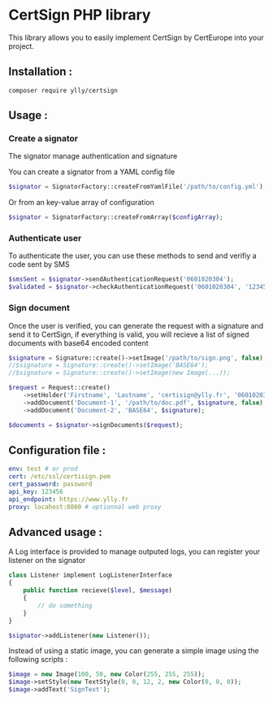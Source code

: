 # CertSign PHP library

This library allows you to easily implement CertSign by CertEurope into your project.

## Installation :

```
composer require ylly/certsign
```

## Usage :

### Create a signator

The signator manage authentication and signature

You can create a signator from a YAML config file
```php
$signator = SignatorFactory::createFromYamlFile('/path/to/config.yml');
```

Or from an key-value array of configuration
```php
$signator = SignatorFactory::createFromArray($configArray);
```

### Authenticate user

To authenticate the user, you can use these methods to send and verifiy a code sent by SMS
```php
$smsSent = $signator->sendAuthenticationRequest('0601020304');
$validated = $signator->checkAuthenticationRequest('0601020304', '123456');
```

### Sign document

Once the user is verified, you can generate the request with a signature and send it to CertSign, if everything is valid, you will recieve a list of signed documents with base64 encoded content
```php
$signature = Signature::create()->setImage('/path/to/sign.png', false);
//$signature = Signature::create()->setImage('BASE64');
//$signature = Signature::create()->setImage(new Image(...));

$request = Request::create()
    ->setHolder('Firstname', 'Lastname', 'certisign@ylly.fr', '0601020304')
    ->addDocument('Document-1', '/path/to/doc.pdf', $signature, false)
    ->addDocument('Document-2', 'BASE64', $signature);

$documents = $signator->signDocuments($request);
```

## Configuration file :

```yaml
env: test # or prod
cert: /etc/ssl/certisign.pem
cert_password: password
api_key: 123456
api_endpoint: https://www.ylly.fr
proxy: locahost:8080 # optionnal web proxy
```

## Advanced usage :

A Log interface is provided to manage outputed logs, you can register your listener on the signator

```php
class Listener implement LogListenerInterface
{
    public function recieve($level, $message)
    {
        // do something
    }
}

$signator->addListener(new Listener());
```

Instead of using a static image, you can generate a simple image using the following scripts :
```php
$image = new Image(100, 50, new Color(255, 255, 255));
$image->setStyle(new TextStyle(0, 0, 12, 2, new Color(0, 0, 0));
$image->addText('SignText');
```